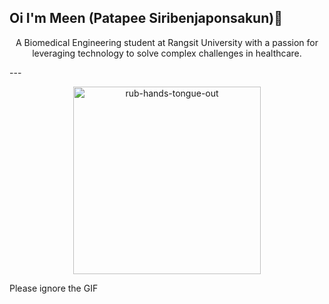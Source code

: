 ## Oi I'm Meen (Patapee Siribenjaponsakun)👋

<p align="center">
  A Biomedical Engineering student at Rangsit University with a passion for leveraging technology to solve complex challenges in healthcare.
</p>
---

<p align="center">
  <img src="https://github.com/user-attachments/assets/593a1219-ed2d-4c00-b037-ca8ac2612d2b" width="300" alt="rub-hands-tongue-out">
</p>

Please ignore the GIF
